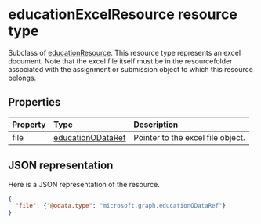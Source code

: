 # educationExcelResource resource type

Subclass of [educationResource](educationresource.md).  This resource type represents an excel document.  Note that the excel file itself must be in the resourcefolder associated with the assignment
or submission object to which this resource belongs.


## Properties
| Property	   | Type	|Description|
|:---------------|:--------|:----------|
|file|[educationODataRef](educationodataref.md)|Pointer to the excel file object.|

## JSON representation

Here is a JSON representation of the resource.

<!-- {
  "blockType": "resource",
  "optionalProperties": [

  ],
  "@odata.type": "microsoft.graph.educationExcelResource"
}-->

```json
{
  "file": {"@odata.type": "microsoft.graph.educationODataRef"}
}

```

<!-- uuid: 8fcb5dbc-d5aa-4681-8e31-b001d5168d79
2015-10-25 14:57:30 UTC -->
<!-- {
  "type": "#page.annotation",
  "description": "educationExcelResource resource",
  "keywords": "",
  "section": "documentation",
  "tocPath": ""
}-->